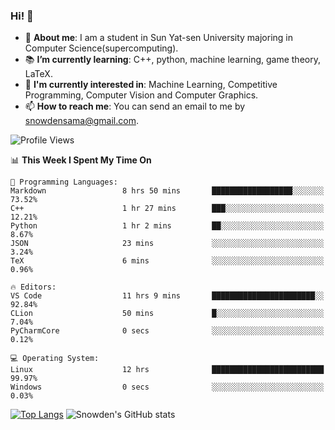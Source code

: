 ### Hi! 👋

+ :school: **About me**: I am a student in Sun Yat-sen University majoring in Computer Science(supercomputing).
+ :books: **I’m currently learning**: C++, python, machine learning, game theory, LaTeX.
+ :lollipop: **I'm currently interested in**: Machine Learning, Competitive Programming, Computer Vision and Computer Graphics.
+ 📫 **How to reach me**: You can send an email to me by snowdensama@gmail.com.

<!--START_SECTION:waka-->
![Profile Views](http://img.shields.io/badge/Profile%20Views-634-blue)

📊 **This Week I Spent My Time On** 

```text
💬 Programming Languages: 
Markdown                 8 hrs 50 mins       ██████████████████░░░░░░░   73.52% 
C++                      1 hr 27 mins        ███░░░░░░░░░░░░░░░░░░░░░░   12.21% 
Python                   1 hr 2 mins         ██░░░░░░░░░░░░░░░░░░░░░░░   8.67% 
JSON                     23 mins             ░░░░░░░░░░░░░░░░░░░░░░░░░   3.24% 
TeX                      6 mins              ░░░░░░░░░░░░░░░░░░░░░░░░░   0.96%

🔥 Editors: 
VS Code                  11 hrs 9 mins       ███████████████████████░░   92.84% 
CLion                    50 mins             █░░░░░░░░░░░░░░░░░░░░░░░░   7.04% 
PyCharmCore              0 secs              ░░░░░░░░░░░░░░░░░░░░░░░░░   0.12%

💻 Operating System: 
Linux                    12 hrs              █████████████████████████   99.97% 
Windows                  0 secs              ░░░░░░░░░░░░░░░░░░░░░░░░░   0.03%

```


<!--END_SECTION:waka-->


[![Top Langs](https://github-readme-stats.vercel.app/api/top-langs/?username=lixk28&langs_count=8&layout=compact&hide_border=true)](https://github.com/lixk28/github-readme-stats)
![Snowden's GitHub stats](https://github-readme-stats.vercel.app/api?username=lixk28&show_icons=true&hide_border=true&count_private=true)




<!--
**lixk28/lixk28** is a ✨ _special_ ✨ repository because its `README.md` (this file) appears on your GitHub profile.

Here are some ideas to get you started:

- 🔭 I’m currently working on ...
- 🌱 I’m currently learning ...
- 👯 I’m looking to collaborate on ...
- 🤔 I’m looking for help with ...
- 💬 Ask me about ...
- 📫 How to reach me: ...
- 😄 Pronouns: ...
- ⚡ Fun fact: ...
  -->
